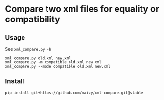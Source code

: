 # Compare two xml files for equality or compatibility

## Usage

See `xml_compare.py -h`

```
xml_compare.py old.xml new.xml
xml_compare.py -m compatible old.xml new.xml
xml_compare.py --mode compatible old.xml new.xml
```

## Install

`pip install git+https://github.com/maizy/xml-compare.git@stable`
